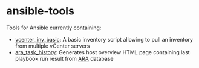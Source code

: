 # ansible-tools

Tools for Ansible currently containing:
* [vcenter_inv_basic](vcenter_inv_basic): A basic inventory script allowing to pull an inventory from multiple vCenter servers
* [ara_task_history](ara_task_history): Generates host overview HTML page containing last playbook run result from [ARA](https://ara.readthedocs.io) database
